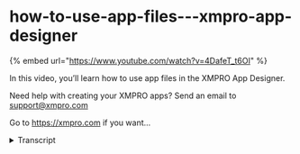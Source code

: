 # how-to-use-app-files---xmpro-app-designer
{% embed url="https://www.youtube.com/watch?v=4DafeT_t6OI" %}



In this video, you’ll learn how to use app files in the XMPRO App Designer.

Need help with creating your XMPRO apps? Send an email to support@xmpro.com

Go to https://xmpro.com if you want...
<details>
<summary>Transcript</summary>In this video, you’ll learn how to use app files in the XMPRO App Designer.

Need help with creating your XMPRO apps? Send an email to support@xmpro.com

Go to https://xmpro.com if you want...
app files

in this video we will be looking at how

to maintain

application files and assets which can

be used within

a given app so if you look at

the design view of a given app you would

notice that you have a list of pages and

a few other options

if you go to the more menu there is an

option for app

files clicking on which will

bring you to this file manager where you

can maintain

the files and assets for this app

you will notice it has a tree view over

here

where you can create any sort of

directory structure

that you may need to better organize

your files

so if i wanted to create a new directory

i simply need to say

the name and the directory will then be

added

similarly i have an option to upload a

file

for example if i select a file it gets

added over there

and then i can use it within my app

similarly you have some more options

once you select a file

um or click on the three dots um which

are if you want to move it into a given

folder

you want to copy a file rename or delete

all those options are available and of

course you can download them as well

so one thing to note here is that this

is a design time view

as you as you can see we are in the

design time view of the app

um similarly this is the design time

view of the files and assets that are

available in the app

any changes you make here are version

controlled

same as the app so if i'm in the version

2 of my app

any changes i make here will belong to

version 2 of the app

and other versions will be unchanged

similarly if you export or clone your

app

the files will come with the version

lastly the files are common to all the

pages in a given version

so it doesn't matter which page you are

on you will be able to use

the same file and that has been defined

here

so another way to get to the same file

manager

is from within a page let's say i am on

this page

and i have a control which uses a file

selector

as you can see over here i have these

files available

but in case i wanted to add a file which

is missing

i can simply click on plus and i will be

able to quickly go to the same view

and make some changes and adjustments it

will then be reflected here

to learn more on how we use the ad files

with different controls

please look at the videos on d3 or unity

controls
</details>